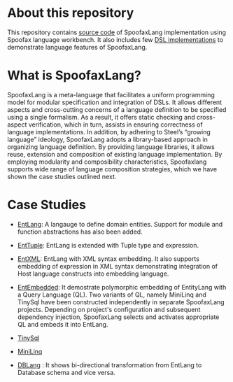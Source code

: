 # About this repository 
This repository contains [source code](https://bitbucket.org/adilakhter/spoofaxlang/src/41e76c9cf0bbe74297f842955511f156d166fde3/source/?at=master) of SpoofaxLang implementation using Spoofax language workbench. It also includes few [DSL implementations](https://bitbucket.org/adilakhter/spoofaxlang/src/41e76c9cf0bbe74297f842955511f156d166fde3/workspaces/experimental_langs/?at=master) to demonstrate language features of SpoofaxLang.

# What is SpoofaxLang?

SpoofaxLang is a meta-language that facilitates a uniform programming model for modular specification and integration of DSLs. It allows different aspects and cross-cutting concerns of a language definition to be specified using a single formalism. As a result, it offers static checking and cross-aspect verification, which in turn, assists in ensuring correctness of language implementations. 
In addition, by adhering to Steel’s “growing language” ideology, SpoofaxLang adopts a library-based approach in organizing language definition. By providing language libraries, it allows reuse, extension and composition of existing language implementation. By employing modularity and composibility characteristics, Spoofaxlang supports wide range of language composition strategies, which we have shown the case studies outlined next. 


# Case Studies 


- [EntLang](https://bitbucket.org/adilakhter/spoofaxlang/src/41e76c9cf0bbe74297f842955511f156d166fde3/workspaces/experimental_langs/ModularEntityLang/?at=master "EntityLang with Module "): A langauge to define domain entities. Support for module and function abstractions has also been added. 
- [EntTuple](https://bitbucket.org/adilakhter/spoofaxlang/src/41e76c9cf0bbe74297f842955511f156d166fde3/workspaces/experimental_langs/EntityTupleLang/?at=master): EntLang is extended with Tuple type and expression.  
- [EntXML](https://bitbucket.org/adilakhter/spoofaxlang/src/41e76c9cf0bbe74297f842955511f156d166fde3/workspaces/experimental_langs/EntityLangExtension/?at=master): EntLang with XML syntax embedding. It also supports embedding of expression in XML syntax demonstrating integration of Host language constructs into embedding language.   
- [EntEmbedded](https://bitbucket.org/adilakhter/spoofaxlang/src/41e76c9cf0bbe74297f842955511f156d166fde3/workspaces/experimental_langs/EntityLangEmbedded/?at=master): It demostrate polymorphic embedding of EntityLang with a Query Language (QL). Two variants of QL, namely MiniLinq  and TinySql have been constructed independently in separate SpoofaxLang projects. Depending on project's configuration and subsequent dependency injection, SpoofaxLang selects and activates appropriate QL and embeds it into EntLang. 
- [TinySql](https://bitbucket.org/adilakhter/spoofaxlang/src/41e76c9cf0bbe74297f842955511f156d166fde3/workspaces/experimental_langs/MiniLINQ/?at=master)
- [MiniLinq](https://bitbucket.org/adilakhter/spoofaxlang/src/41e76c9cf0bbe74297f842955511f156d166fde3/workspaces/experimental_langs/MiniLINQ/?at=master)

- [DBLang](https://bitbucket.org/adilakhter/spoofaxlang/src/41e76c9cf0bbe74297f842955511f156d166fde3/examples/SpxLangExamples/src/?at=master) : It shows bi-directional transformation from EntLang to Database schema and vice versa.   
